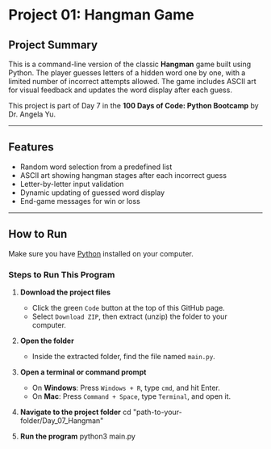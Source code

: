 # Project 01: Hangman Game

## Project Summary

This is a command-line version of the classic **Hangman** game built using Python. The player guesses letters of a hidden word one by one, with a limited number of incorrect attempts allowed. The game includes ASCII art for visual feedback and updates the word display after each guess.

This project is part of Day 7 in the **100 Days of Code: Python Bootcamp** by Dr. Angela Yu.

---

## Features

- Random word selection from a predefined list
- ASCII art showing hangman stages after each incorrect guess
- Letter-by-letter input validation
- Dynamic updating of guessed word display
- End-game messages for win or loss

---

## How to Run

Make sure you have [Python](https://www.python.org/downloads/) installed on your computer.

### Steps to Run This Program

1. **Download the project files**
   - Click the green `Code` button at the top of this GitHub page.
   - Select `Download ZIP`, then extract (unzip) the folder to your computer.

2. **Open the folder**
   - Inside the extracted folder, find the file named `main.py`.

3. **Open a terminal or command prompt**
   - On **Windows**: Press `Windows + R`, type `cmd`, and hit Enter.  
   - On **Mac**: Press `Command + Space`, type `Terminal`, and open it.

4. **Navigate to the project folder**
   cd "path-to-your-folder/Day_07_Hangman"

5. **Run the program**
   python3 main.py